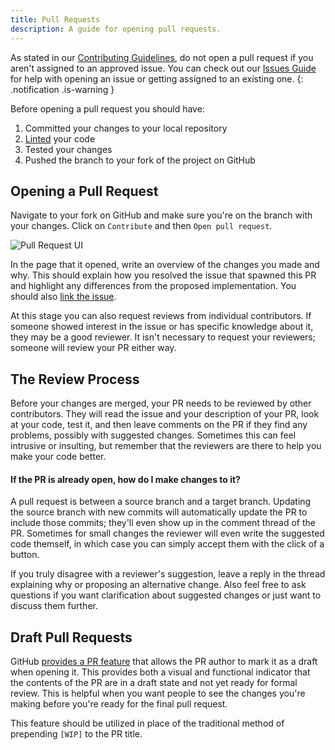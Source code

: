 ```yaml
---
title: Pull Requests
description: A guide for opening pull requests.
---
```


As stated in our [Contributing Guidelines](../contributing-guidelines/), do not open a pull request if you aren't assigned to an approved issue. You can check out our [Issues Guide](../issues/) for help with opening an issue or getting assigned to an existing one.
{: .notification .is-warning }


Before opening a pull request you should have:

1. Committed your changes to your local repository
2. [Linted](../linting/) your code
3. Tested your changes
4. Pushed the branch to your fork of the project on GitHub

## Opening a Pull Request

Navigate to your fork on GitHub and make sure you're on the branch with your changes. Click on `Contribute` and then `Open pull request`.

![Pull Request UI](/static/images/content/contributing/pull_request.png)

In the page that it opened, write an overview of the changes you made and why. This should explain how you resolved the issue that spawned this PR and highlight any differences from the proposed implementation. You should also [link the issue](https://docs.github.com/en/issues/tracking-your-work-with-issues/linking-a-pull-request-to-an-issue).

At this stage you can also request reviews from individual contributors. If someone showed interest in the issue or has specific knowledge about it, they may be a good reviewer. It isn't necessary to request your reviewers; someone will review your PR either way.

## The Review Process

Before your changes are merged, your PR needs to be reviewed by other contributors. They will read the issue and your description of your PR, look at your code, test it, and then leave comments on the PR if they find any problems, possibly with suggested changes. Sometimes this can feel intrusive or insulting, but remember that the reviewers are there to help you make your code better.

#### If the PR is already open, how do I make changes to it?

A pull request is between a source branch and a target branch. Updating the source branch with new commits will automatically update the PR to include those commits; they'll even show up in the comment thread of the PR. Sometimes for small changes the reviewer will even write the suggested code themself, in which case you can simply accept them with the click of a button.

If you truly disagree with a reviewer's suggestion, leave a reply in the thread explaining why or proposing an alternative change. Also feel free to ask questions if you want clarification about suggested changes or just want to discuss them further.

## Draft Pull Requests

GitHub [provides a PR feature](https://github.blog/2019-02-14-introducing-draft-pull-requests/) that allows the PR author to mark it as a draft when opening it. This provides both a visual and functional indicator that the contents of the PR are in a draft state and not yet ready for formal review. This is helpful when you want people to see the changes you're making before you're ready for the final pull request.

This feature should be utilized in place of the traditional method of prepending `[WIP]` to the PR title.
